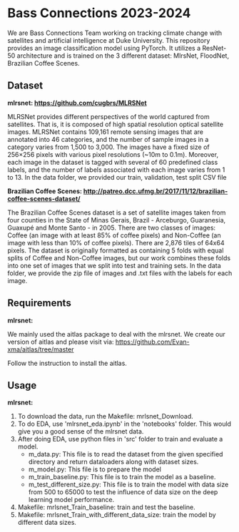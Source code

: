 # Bass Connections 2023-2024
We are Bass Connections Team working on tracking climate change with satellites and artificial intelligence at Duke University. This repository provides an image classification model using PyTorch. It utilizes a ResNet-50 architecture and is trained on the 3 different dataset: MlrsNet, FloodNet, Brazilian Coffee Scenes.

## Dataset
**mlrsnet: https://github.com/cugbrs/MLRSNet**

MLRSNet provides different perspectives of the world captured from satellites. That is, it is composed of high spatial resolution optical satellite images. MLRSNet contains 109,161 remote sensing images that are annotated into 46 categories, and the number of sample images in a category varies from 1,500 to 3,000. The images have a fixed size of 256×256 pixels with various pixel resolutions (~10m to 0.1m). Moreover, each image in the dataset is tagged with several of 60 predefined class labels, and the number of labels associated with each image varies from 1 to 13.
In the data folder, we provided our train, validation, test split CSV file

**Brazilian Coffee Scenes: http://patreo.dcc.ufmg.br/2017/11/12/brazilian-coffee-scenes-dataset/**

The Brazilian Coffee Scenes dataset is a set of satellite images taken from four counties in the State of Minas Gerais, Brazil - Arceburgo, Guaranesia, Guaxupé and Monte Santo - in 2005. There are two classes of images: Coffee (an image with at least 85% of coffee pixels) and Non-Coffee (an image with less than 10% of coffee pixels). There are 2,876 tiles of 64x64 pixels. The dataset is originally formatted as containing 5 folds with equal splits of Coffee and Non-Coffee images, but our work combines these folds into one set of images that we split into test and training sets. In the data folder, we provide the zip file of images and .txt files with the labels for each image.

## Requirements
**mlrsnet:**

We mainly used the aitlas package to deal with the mlrsnet. We create our version of aitlas and please visit via:
https://github.com/Evan-xma/aitlas/tree/master

Follow the instruction to install the aitlas.


## Usage
**mlrsnet:**
1. To download the data, run the Makefile: mrlsnet_Download.
2. To do EDA, use 'mlrsnet_eda.ipynb' in the 'notebooks' folder. This would give you a good sense of the mlrsnet data.
3. After doing EDA, use python files in 'src' folder to train and evaluate a model.
   * m_data.py: This file is to read the dataset from the given specified directory and return dataloaders along with dataset sizes.
   * m_model.py: This file is to prepare the model
   * m_train_baseline.py: This file is to train the model as a baseline.
   * m_test_different_size.py: This file is to train the model with data size from 500 to 65000 to test the influence of data size on the deep learning model performance.
4. Makefile: mrlsnet_Train_baseline: train and test the baseline.
5. Makefile: mrlsnet_Train_with_different_data_size: train the model by different data sizes.
